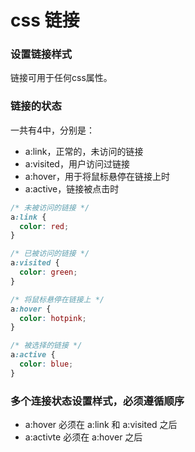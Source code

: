 # css 链接

### 设置链接样式
链接可用于任何css属性。


### 链接的状态
一共有4中，分别是：
- a:link，正常的，未访问的链接
- a:visited，用户访问过链接
- a:hover，用于将鼠标悬停在链接上时
- a:active，链接被点击时

```css
/* 未被访问的链接 */
a:link {
  color: red;
}

/* 已被访问的链接 */
a:visited {
  color: green;
}

/* 将鼠标悬停在链接上 */
a:hover {
  color: hotpink;
}

/* 被选择的链接 */
a:active {
  color: blue;
}
```


### 多个连接状态设置样式，必须遵循顺序
- a:hover 必须在 a:link 和 a:visited 之后
- a:activte 必须在 a:hover 之后



